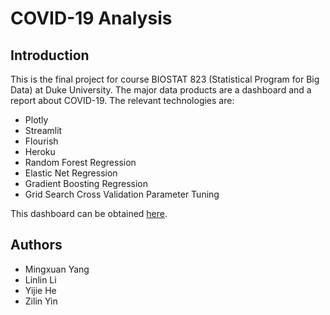 # COVID-19 Analysis

## Introduction
This is the final project for course BIOSTAT 823 (Statistical Program for Big Data) at Duke University. The major data products are a dashboard and a report about COVID-19. The relevant technologies are:

- Plotly
- Streamlit
- Flourish
- Heroku
- Random Forest Regression
- Elastic Net Regression
- Gradient Boosting Regression
- Grid Search Cross Validation Parameter Tuning

This dashboard can be obtained [here](https://covid-19-823.herokuapp.com/).

## Authors

- Mingxuan Yang
- Linlin Li
- Yijie He
- Zilin Yin
